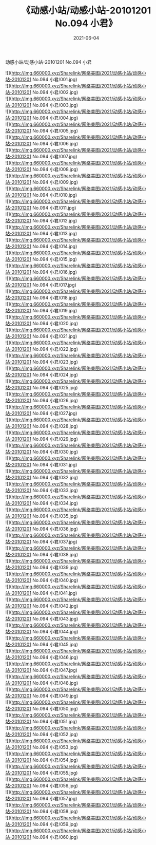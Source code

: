 ﻿---
layout: post
title:  《动感小站/动感小站-20101201 No.094 小君》
date:   2021-06-04
img: http://img.660000.xyz/Sharelink/网络美图/2021/动感小站/动感小站-20101201 No.094 小君/000.jpg
categories: [美女, 清纯, 唯美]
---

动感小站/动感小站-20101201 No.094 小君

 ![](http://img.660000.xyz/Sharelink/网络美图/2021/动感小站/动感小站-20101201 No.094 小君/001.jpg) <br>![](http://img.660000.xyz/Sharelink/网络美图/2021/动感小站/动感小站-20101201 No.094 小君/002.jpg) <br>![](http://img.660000.xyz/Sharelink/网络美图/2021/动感小站/动感小站-20101201 No.094 小君/003.jpg) <br>![](http://img.660000.xyz/Sharelink/网络美图/2021/动感小站/动感小站-20101201 No.094 小君/004.jpg) <br>![](http://img.660000.xyz/Sharelink/网络美图/2021/动感小站/动感小站-20101201 No.094 小君/005.jpg) <br>![](http://img.660000.xyz/Sharelink/网络美图/2021/动感小站/动感小站-20101201 No.094 小君/006.jpg) <br>![](http://img.660000.xyz/Sharelink/网络美图/2021/动感小站/动感小站-20101201 No.094 小君/007.jpg) <br>![](http://img.660000.xyz/Sharelink/网络美图/2021/动感小站/动感小站-20101201 No.094 小君/008.jpg) <br>![](http://img.660000.xyz/Sharelink/网络美图/2021/动感小站/动感小站-20101201 No.094 小君/009.jpg) <br>![](http://img.660000.xyz/Sharelink/网络美图/2021/动感小站/动感小站-20101201 No.094 小君/010.jpg) <br>![](http://img.660000.xyz/Sharelink/网络美图/2021/动感小站/动感小站-20101201 No.094 小君/011.jpg) <br>![](http://img.660000.xyz/Sharelink/网络美图/2021/动感小站/动感小站-20101201 No.094 小君/012.jpg) <br>![](http://img.660000.xyz/Sharelink/网络美图/2021/动感小站/动感小站-20101201 No.094 小君/013.jpg) <br>![](http://img.660000.xyz/Sharelink/网络美图/2021/动感小站/动感小站-20101201 No.094 小君/014.jpg) <br>![](http://img.660000.xyz/Sharelink/网络美图/2021/动感小站/动感小站-20101201 No.094 小君/015.jpg) <br>![](http://img.660000.xyz/Sharelink/网络美图/2021/动感小站/动感小站-20101201 No.094 小君/016.jpg) <br>![](http://img.660000.xyz/Sharelink/网络美图/2021/动感小站/动感小站-20101201 No.094 小君/017.jpg) <br>![](http://img.660000.xyz/Sharelink/网络美图/2021/动感小站/动感小站-20101201 No.094 小君/018.jpg) <br>![](http://img.660000.xyz/Sharelink/网络美图/2021/动感小站/动感小站-20101201 No.094 小君/019.jpg) <br>![](http://img.660000.xyz/Sharelink/网络美图/2021/动感小站/动感小站-20101201 No.094 小君/020.jpg) <br>![](http://img.660000.xyz/Sharelink/网络美图/2021/动感小站/动感小站-20101201 No.094 小君/021.jpg) <br>![](http://img.660000.xyz/Sharelink/网络美图/2021/动感小站/动感小站-20101201 No.094 小君/022.jpg) <br>![](http://img.660000.xyz/Sharelink/网络美图/2021/动感小站/动感小站-20101201 No.094 小君/023.jpg) <br>![](http://img.660000.xyz/Sharelink/网络美图/2021/动感小站/动感小站-20101201 No.094 小君/024.jpg) <br>![](http://img.660000.xyz/Sharelink/网络美图/2021/动感小站/动感小站-20101201 No.094 小君/025.jpg) <br>![](http://img.660000.xyz/Sharelink/网络美图/2021/动感小站/动感小站-20101201 No.094 小君/026.jpg) <br>![](http://img.660000.xyz/Sharelink/网络美图/2021/动感小站/动感小站-20101201 No.094 小君/027.jpg) <br>![](http://img.660000.xyz/Sharelink/网络美图/2021/动感小站/动感小站-20101201 No.094 小君/028.jpg) <br>![](http://img.660000.xyz/Sharelink/网络美图/2021/动感小站/动感小站-20101201 No.094 小君/029.jpg) <br>![](http://img.660000.xyz/Sharelink/网络美图/2021/动感小站/动感小站-20101201 No.094 小君/030.jpg) <br>![](http://img.660000.xyz/Sharelink/网络美图/2021/动感小站/动感小站-20101201 No.094 小君/031.jpg) <br>![](http://img.660000.xyz/Sharelink/网络美图/2021/动感小站/动感小站-20101201 No.094 小君/032.jpg) <br>![](http://img.660000.xyz/Sharelink/网络美图/2021/动感小站/动感小站-20101201 No.094 小君/033.jpg) <br>![](http://img.660000.xyz/Sharelink/网络美图/2021/动感小站/动感小站-20101201 No.094 小君/034.jpg) <br>![](http://img.660000.xyz/Sharelink/网络美图/2021/动感小站/动感小站-20101201 No.094 小君/035.jpg) <br>![](http://img.660000.xyz/Sharelink/网络美图/2021/动感小站/动感小站-20101201 No.094 小君/036.jpg) <br>![](http://img.660000.xyz/Sharelink/网络美图/2021/动感小站/动感小站-20101201 No.094 小君/037.jpg) <br>![](http://img.660000.xyz/Sharelink/网络美图/2021/动感小站/动感小站-20101201 No.094 小君/038.jpg) <br>![](http://img.660000.xyz/Sharelink/网络美图/2021/动感小站/动感小站-20101201 No.094 小君/039.jpg) <br>![](http://img.660000.xyz/Sharelink/网络美图/2021/动感小站/动感小站-20101201 No.094 小君/040.jpg) <br>![](http://img.660000.xyz/Sharelink/网络美图/2021/动感小站/动感小站-20101201 No.094 小君/041.jpg) <br>![](http://img.660000.xyz/Sharelink/网络美图/2021/动感小站/动感小站-20101201 No.094 小君/042.jpg) <br>![](http://img.660000.xyz/Sharelink/网络美图/2021/动感小站/动感小站-20101201 No.094 小君/043.jpg) <br>![](http://img.660000.xyz/Sharelink/网络美图/2021/动感小站/动感小站-20101201 No.094 小君/044.jpg) <br>![](http://img.660000.xyz/Sharelink/网络美图/2021/动感小站/动感小站-20101201 No.094 小君/045.jpg) <br>![](http://img.660000.xyz/Sharelink/网络美图/2021/动感小站/动感小站-20101201 No.094 小君/046.jpg) <br>![](http://img.660000.xyz/Sharelink/网络美图/2021/动感小站/动感小站-20101201 No.094 小君/047.jpg) <br>![](http://img.660000.xyz/Sharelink/网络美图/2021/动感小站/动感小站-20101201 No.094 小君/048.jpg) <br>![](http://img.660000.xyz/Sharelink/网络美图/2021/动感小站/动感小站-20101201 No.094 小君/049.jpg) <br>![](http://img.660000.xyz/Sharelink/网络美图/2021/动感小站/动感小站-20101201 No.094 小君/050.jpg) <br>![](http://img.660000.xyz/Sharelink/网络美图/2021/动感小站/动感小站-20101201 No.094 小君/051.jpg) <br>![](http://img.660000.xyz/Sharelink/网络美图/2021/动感小站/动感小站-20101201 No.094 小君/052.jpg) <br>![](http://img.660000.xyz/Sharelink/网络美图/2021/动感小站/动感小站-20101201 No.094 小君/053.jpg) <br>![](http://img.660000.xyz/Sharelink/网络美图/2021/动感小站/动感小站-20101201 No.094 小君/054.jpg) <br>![](http://img.660000.xyz/Sharelink/网络美图/2021/动感小站/动感小站-20101201 No.094 小君/055.jpg) <br>![](http://img.660000.xyz/Sharelink/网络美图/2021/动感小站/动感小站-20101201 No.094 小君/056.jpg) <br>![](http://img.660000.xyz/Sharelink/网络美图/2021/动感小站/动感小站-20101201 No.094 小君/057.jpg) <br>![](http://img.660000.xyz/Sharelink/网络美图/2021/动感小站/动感小站-20101201 No.094 小君/058.jpg) <br>![](http://img.660000.xyz/Sharelink/网络美图/2021/动感小站/动感小站-20101201 No.094 小君/059.jpg) <br>![](http://img.660000.xyz/Sharelink/网络美图/2021/动感小站/动感小站-20101201 No.094 小君/060.jpg) <br>